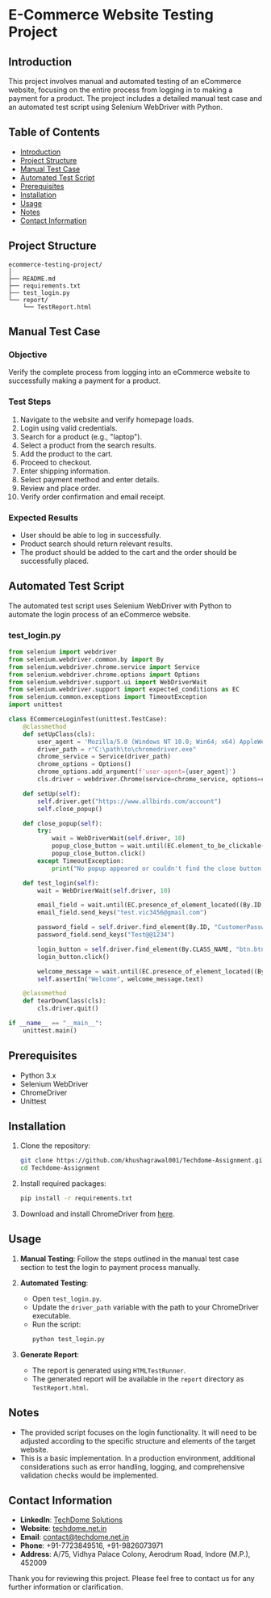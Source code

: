 # E-Commerce Website Testing Project

## Introduction
This project involves manual and automated testing of an eCommerce website, focusing on the entire process from logging in to making a payment for a product. The project includes a detailed manual test case and an automated test script using Selenium WebDriver with Python.

## Table of Contents
- [Introduction](#introduction)
- [Project Structure](#project-structure)
- [Manual Test Case](#manual-test-case)
- [Automated Test Script](#automated-test-script)
- [Prerequisites](#prerequisites)
- [Installation](#installation)
- [Usage](#usage)
- [Notes](#notes)
- [Contact Information](#contact-information)

## Project Structure
```
ecommerce-testing-project/
│
├── README.md
├── requirements.txt
├── test_login.py
└── report/
    └── TestReport.html
```

## Manual Test Case
### Objective
Verify the complete process from logging into an eCommerce website to successfully making a payment for a product.

### Test Steps
1. Navigate to the website and verify homepage loads.
2. Login using valid credentials.
3. Search for a product (e.g., "laptop").
4. Select a product from the search results.
5. Add the product to the cart.
6. Proceed to checkout.
7. Enter shipping information.
8. Select payment method and enter details.
9. Review and place order.
10. Verify order confirmation and email receipt.

### Expected Results
- User should be able to log in successfully.
- Product search should return relevant results.
- The product should be added to the cart and the order should be successfully placed.

## Automated Test Script
The automated test script uses Selenium WebDriver with Python to automate the login process of an eCommerce website.

### test_login.py
```python
from selenium import webdriver
from selenium.webdriver.common.by import By
from selenium.webdriver.chrome.service import Service
from selenium.webdriver.chrome.options import Options
from selenium.webdriver.support.ui import WebDriverWait
from selenium.webdriver.support import expected_conditions as EC
from selenium.common.exceptions import TimeoutException
import unittest

class ECommerceLoginTest(unittest.TestCase):
    @classmethod
    def setUpClass(cls):
        user_agent = 'Mozilla/5.0 (Windows NT 10.0; Win64; x64) AppleWebKit/537.36 (KHTML, like Gecko) Chrome/125.0.0.0 Safari/537.36'
        driver_path = r"C:\path\to\chromedriver.exe"
        chrome_service = Service(driver_path)
        chrome_options = Options()
        chrome_options.add_argument(f'user-agent={user_agent}')
        cls.driver = webdriver.Chrome(service=chrome_service, options=chrome_options)

    def setUp(self):
        self.driver.get("https://www.allbirds.com/account")
        self.close_popup()

    def close_popup(self):
        try:
            wait = WebDriverWait(self.driver, 10)
            popup_close_button = wait.until(EC.element_to_be_clickable((By.CLASS_NAME, "jsx-4037854530.IconButton.Modal__close")))
            popup_close_button.click()
        except TimeoutException:
            print("No popup appeared or couldn't find the close button.")

    def test_login(self):
        wait = WebDriverWait(self.driver, 10)

        email_field = wait.until(EC.presence_of_element_located((By.ID, "CustomerEmail")))
        email_field.send_keys("test.vic3456@gmail.com")

        password_field = self.driver.find_element(By.ID, "CustomerPassword")
        password_field.send_keys("Test@@1234")

        login_button = self.driver.find_element(By.CLASS_NAME, "btn.btn--full")
        login_button.click()

        welcome_message = wait.until(EC.presence_of_element_located((By.XPATH, "//*[contains(text(), 'Welcome')]")))
        self.assertIn("Welcome", welcome_message.text)

    @classmethod
    def tearDownClass(cls):
        cls.driver.quit()

if __name__ == "__main__":
    unittest.main()
```

## Prerequisites
- Python 3.x
- Selenium WebDriver
- ChromeDriver
- Unittest

## Installation
1. Clone the repository:
   ```sh
   git clone https://github.com/khushagrawal001/Techdome-Assignment.git
   cd Techdome-Assignment
   ```

2. Install required packages:
   ```sh
   pip install -r requirements.txt
   ```

3. Download and install ChromeDriver from [here](https://sites.google.com/a/chromium.org/chromedriver/).

## Usage
1. **Manual Testing**: Follow the steps outlined in the manual test case section to test the login to payment process manually.

2. **Automated Testing**:
   - Open `test_login.py`.
   - Update the `driver_path` variable with the path to your ChromeDriver executable.
   - Run the script:
     ```sh
     python test_login.py
     ```

3. **Generate Report**:
   - The report is generated using `HTMLTestRunner`.
   - The generated report will be available in the `report` directory as `TestReport.html`.

## Notes
- The provided script focuses on the login functionality. It will need to be adjusted according to the specific structure and elements of the target website.
- This is a basic implementation. In a production environment, additional considerations such as error handling, logging, and comprehensive validation checks would be implemented.

## Contact Information
- **LinkedIn**: [TechDome Solutions](https://www.linkedin.com/company/techdome-solutions)
- **Website**: [techdome.net.in](https://techdome.net.in)
- **Email**: [contact@techdome.net.in](mailto:contact@techdome.net.in)
- **Phone**: +91-7723849516, +91-9826073971
- **Address**: A/75, Vidhya Palace Colony, Aerodrum Road, Indore (M.P.), 452009

Thank you for reviewing this project. Please feel free to contact us for any further information or clarification.
